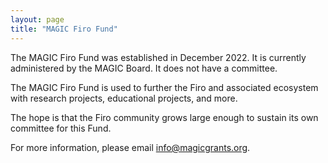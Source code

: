```yaml
---
layout: page
title: "MAGIC Firo Fund"
---
```


The MAGIC Firo Fund was established in December 2022. It is currently administered by the MAGIC Board. It does not have a committee.

The MAGIC Firo Fund is used to further the Firo and associated ecosystem with research projects, educational projects, and more.

The hope is that the Firo community grows large enough to sustain its own committee for this Fund.

For more information, please email [info@magicgrants.org](mailto:info@magicgrants.org).
